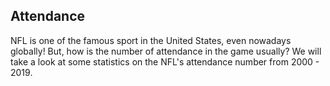 ## Attendance

NFL is one of the famous sport in the United States, even nowadays globally! But, how is the number of attendance in the game usually? We will take a look at some statistics on the NFL's attendance number from 2000 - 2019.
